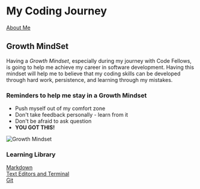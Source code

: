 # My Coding Journey 
[About Me](about-me.md)



## Growth MindSet
Having a *Growth Mindset*, especially during my journey with Code Fellows, is going to help me achieve my career in software development. Having this mindset will help me to believe that my coding skills can be developed through hard work, persistence, and learning through my mistakes. 


### Reminders to help me stay in a Growth Mindset
 - Push myself out of my comfort zone
 - Don't take feedback personally - learn from it 
 - Don't be afraid to ask question 
 - **YOU GOT THIS!**

![Growth Mindset](https://www.mvisd.com/cms/lib/TX02216263/Centricity/Domain/1042/brain-teasers-compressor.png)


### Learning Library
[Markdown](learning-markdown.md)  
[Text Editors and Terminal](learning-text-editors-terminal.md)   
[Git](learning-git.md)



